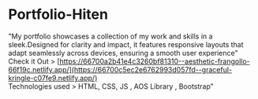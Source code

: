 # Portfolio-Hiten
"My portfolio showcases a collection of my work and skills in a sleek.Designed for clarity and impact, it features responsive layouts that adapt seamlessly across devices, ensuring a smooth user experience"
<br/>
Check it Out > [https://66700a2b41e4c3260bf81310--aesthetic-frangollo-66f19c.netlify.app/](https://66700c5ec2e6762993d057fd--graceful-kringle-c07fe9.netlify.app/)
<br/>
Technologies used > HTML, CSS, JS , AOS Library , Bootstrap"

